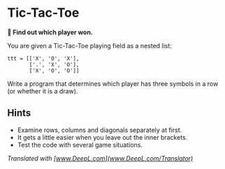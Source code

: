 
# Tic-Tac-Toe

**🎯 Find out which player won.**

You are given a Tic-Tac-Toe playing field as a nested list:

    ttt = [['X', 'O', 'X'],
           ['.', 'X', 'O'],
           ['X', 'O', 'O']]

Write a program that determines which player has three symbols in a row (or whether it is a draw).

## Hints

* Examine rows, columns and diagonals separately at first.
* It gets a little easier when you leave out the inner brackets.
* Test the code with several game situations.

*Translated with [www.DeepL.com](www.DeepL.com/Translator)*
